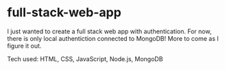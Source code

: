 # full-stack-web-app

I just wanted to create a full stack web app with authentication. For now, there is only local authentiction connected to MongoDB! More to come as I figure it out.

Tech used: HTML, CSS, JavaScript, Node.js, MongoDB
